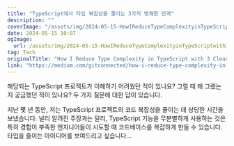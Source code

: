 ```yaml
---
title: "TypeScript에서 타입 복잡성을 줄이는 3가지 명쾌한 단계"
description: ""
coverImage: "/assets/img/2024-05-15-HowIReduceTypeComplexityinTypeScriptwith3Clear-cutSteps_0.png"
date: 2024-05-15 10:07
ogImage: 
  url: /assets/img/2024-05-15-HowIReduceTypeComplexityinTypeScriptwith3Clear-cutSteps_0.png
tag: Tech
originalTitle: "How I Reduce Type Complexity in TypeScript with 3 Clear-cut Steps"
link: "https://medium.com/gitconnected/how-i-reduce-type-complexity-in-typescript-with-3-clear-cut-steps-00ed42593b30"
---
```



해당되는 TypeScript 프로젝트가 이해하기 어려웠던 적이 있나요? 그럴 때 왜 그랬는지 궁금했던 적이 있나요? 두 가지 질문에 대한 답이 있습니다.

지난 몇 년 동안, 저는 TypeScript 프로젝트의 코드 복잡성을 줄이는 데 상당한 시간을 보냈습니다. 널리 알려진 주장과는 달리, TypeScript 기능을 무분별하게 사용하는 것은 특히 경험이 부족한 엔지니어들이 시도할 때 코드베이스를 복잡하게 만들 수 있습니다. 타입을 줄이는 아이디어를 보여드리고 싶습니다...